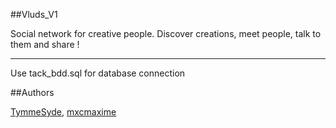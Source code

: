 ##Vluds_V1

 Social network for creative people. Discover creations, meet people, talk to them and share !

----------------------------------------
Use tack_bdd.sql for database connection

##Authors

[TymmeSyde](https://github.com/TymmeSyde), [mxcmaxime](https://github.com/mxcmaxime)